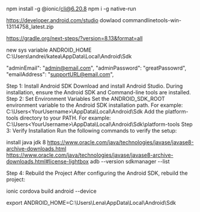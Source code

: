npm install -g @ionic/cli@6.20.8
npm i -g native-run

https://developer.android.com/studio
dowlaod  commandlinetools-win-13114758_latest.zip

https://gradle.org/next-steps/?version=8.13&format=all

new sys variable
ANDROID_HOME
C:\Users\andrei/katea\AppData\Local\Android\Sdk


"adminEmail": "admin@email.com",
"adminPassword": "greatPassowrd",
"emailAddress": "supportURL@email.com",



Step 1: Install Android SDK
Download and install Android Studio.
During installation, ensure the Android SDK and Command-line tools are installed.
Step 2: Set Environment Variables
Set the ANDROID_SDK_ROOT environment variable to the Android SDK installation path. For example:
C:\Users\<YourUsername>\AppData\Local\Android\Sdk
Add the platform-tools directory to your PATH. For example:
C:\Users\<YourUsername>\AppData\Local\Android\Sdk\platform-tools
Step 3: Verify Installation
Run the following commands to verify the setup:


install java jdk 8
https://www.oracle.com/java/technologies/javase/javase8-archive-downloads.html
https://www.oracle.com/java/technologies/javase/javase8-archive-downloads.html#license-lightbox
adb --version
sdkmanager --list

Step 4: Rebuild the Project
After configuring the Android SDK, rebuild the project:

ionic cordova build android --device


export ANDROID_HOME=C:\Users\Lena\AppData\Local\Android\Sdk
